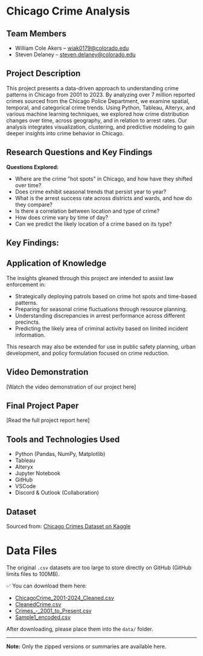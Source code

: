 # Chicago Crime Analysis

## Team Members
- William Cole Akers – wiak0179@colorado.edu  
- Steven Delaney – steven.delaney@colorado.edu  

## Project Description
This project presents a data-driven approach to understanding crime patterns in Chicago from 2001 to 2023. By analyzing over 7 million reported crimes sourced from the Chicago Police Department, we examine spatial, temporal, and categorical crime trends. 
Using Python, Tableau, Alteryx, and various machine learning techniques, we explored how crime distribution changes over time, across geography, and in relation to arrest rates. Our analysis integrates visualization, clustering, and predictive modeling to gain deeper insights into crime behavior in Chicago.

## Research Questions and Key Findings
**Questions Explored:**
- Where are the crime "hot spots" in Chicago, and how have they shifted over time?
- Does crime exhibit seasonal trends that persist year to year?
- What is the arrest success rate across districts and wards, and how do they compare?
- Is there a correlation between location and type of crime?
- How does crime vary by time of day?
- Can we predict the likely location of a crime based on its type?

**Key Findings:**
- 

## Application of Knowledge
The insights gleaned through this project are intended to assist law enforcement in:
- Strategically deploying patrols based on crime hot spots and time-based patterns.
- Preparing for seasonal crime fluctuations through resource planning.
- Understanding discrepancies in arrest performance across different precincts.
- Predicting the likely area of criminal activity based on limited incident information.

This research may also be extended for use in public safety planning, urban development, and policy formulation focused on crime reduction.

## Video Demonstration
[Watch the video demonstration of our project here]

## Final Project Paper
[Read the full project report here]

## Tools and Technologies Used
- Python (Pandas, NumPy, Matplotlib)
- Tableau
- Alteryx
- Jupyter Notebook
- GitHub
- VSCode
- Discord & Outlook (Collaboration)

## Dataset
Sourced from: [Chicago Crimes Dataset on Kaggle](https://www.kaggle.com/datasets/utkarshx27/crimes-2001-to-present)

# Data Files

The original `.csv` datasets are too large to store directly on GitHub (GitHub limits files to 100MB).

✅ You can download them here:

- [ChicagoCrime_2001-2024_Cleaned.csv](YOUR_GOOGLE_DRIVE_LINK)
- [CleanedCrime.csv](YOUR_GOOGLE_DRIVE_LINK)
- [Crimes_-_2001_to_Present.csv](YOUR_GOOGLE_DRIVE_LINK)
- [Sample1_encoded.csv](YOUR_GOOGLE_DRIVE_LINK)

After downloading, please place them into the `data/` folder.

---

**Note:** Only the zipped versions or summaries are available here.



